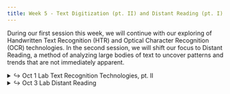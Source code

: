 ```yaml
---
title: Week 5 - Text Digitization (pt. II) and Distant Reading (pt. I)
---
```


During our first session this week, we will continue with our exploring of Handwritten Text Recognition (HTR) and Optical Character Recognition (OCR) technologies. In the second session, we will shift our focus to Distant Reading, a method of analyzing large bodies of text to uncover patterns and trends that are not immediately apparent.

<details>
  <summary class="session-summary">
    <span class="arrow">↪</span>
    <span class="date-label">Oct 1</span>
    <span class="label label-red">Lab</span>
    <span class="session-title">Text Recognition Technologies, pt. II</span>
  </summary>
  <div markdown="1">
- [Slides](https://docs.google.com/presentation/d/15kAoRXrOjmYLAHWy9nE4UAwaE7U8O5Qn_kfFNgnL-Ks/edit?usp=sharing)
</div>
</details>

<details>
  <summary class="session-summary">
    <span class="arrow">↪</span>
    <span class="date-label">Oct 3</span>
    <span class="label label-red">Lab</span>
    <span class="session-title">Distant Reading</span>
  </summary>
  <div markdown="1">
- [Slides](https://docs.google.com/presentation/d/1zIQyeFPPyE1gJeYiNHi-L-AEhkhHbYfqoajEAUCY9Mk/edit?usp=sharing)
- Pre-Class Perusall annotations (no Slack reflection required!):
  - [Underwood, Ted. “A Genealogy of Distant Reading.”](https://app.perusall.com/courses/intro-to-digital-humanities-fall-2024/underwood_2017_a-genealogy-of-distant-reading) *Digital Humanities Quarterly*, vol. 11, no. 2, 2017.
  - [Klein, Lauren F. “The Image of Absence: Archival Silence, Data Visualization, and James Hemings.”](https://app.perusall.com/courses/intro-to-digital-humanities-fall-2024/the-image-of-absence-archival-silence-data-visualization-and-james-hemings) *American Literature*, vol. 85, no. 4, Dec. 2013, pp. 661–88.
  - **Make sure your annotations are added in Perusall** <a style="color: #ee6374;">**on the day before our class.**</a>

  <!-- - [Beshero-Bondar, Elisa, Lee Skallerup Bessette, Quinn Dombrowski, and Roopika Risam. “DSC #5: The DSC and the Impossible TEI Quandaries.”](https://app.perusall.com/courses/introdh24/dsc-5-the-dsc-and-the-impossible-tei-quandaries-the-data-sitters-club) _The Data-Sitters Club_. June 25, 2020. -->
  <!-- - [Budak, Nick. “Representing Gender in the Shakespeare and Company Project.”](https://shakespeareandco.princeton.edu/analysis/2019/12/representing-gender-in-the-shakespeare-and-company-project/) _Shakespeare and Company Project_, Version 1.5.7., 12 Dec. 2019. <small>&rarr; **Perusall annotations not required for this article.**</small> -->
</div>
</details>
